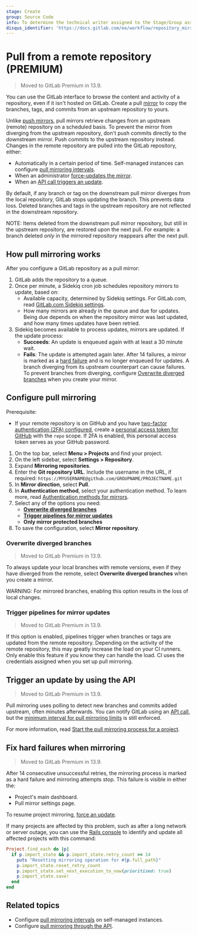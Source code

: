 ```yaml
---
stage: Create
group: Source Code
info: To determine the technical writer assigned to the Stage/Group associated with this page, see https://about.gitlab.com/handbook/engineering/ux/technical-writing/#assignments
disqus_identifier: 'https://docs.gitlab.com/ee/workflow/repository_mirroring.html'
---
```


# Pull from a remote repository **(PREMIUM)**

> Moved to GitLab Premium in 13.9.

You can use the GitLab interface to browse the content and activity of a repository,
even if it isn't hosted on GitLab. Create a pull [mirror](index.md) to copy the
branches, tags, and commits from an upstream repository to yours.

Unlike [push mirrors](push.md), pull mirrors retrieve changes from an upstream (remote)
repository on a scheduled basis. To prevent the mirror from diverging from the upstream
repository, don't push commits directly to the downstream mirror. Push commits to
the upstream repository instead. Changes in the remote repository are pulled into the GitLab repository, either:

- Automatically in a certain period of time. Self-managed instances can
  configure [pull mirroring intervals](../../../../administration/instance_limits.md#pull-mirroring-interval).
- When an administrator [force-updates the mirror](index.md#force-an-update).
- When an [API call triggers an update](#trigger-an-update-by-using-the-api).

By default, if any branch or tag on the downstream pull mirror diverges from the
local repository, GitLab stops updating the branch. This prevents data loss.
Deleted branches and tags in the upstream repository are not reflected in the
downstream repository.

NOTE:
Items deleted from the downstream pull mirror repository, but still in the upstream repository,
are restored upon the next pull. For example: a branch deleted _only_ in the mirrored repository
reappears after the next pull.

## How pull mirroring works

After you configure a GitLab repository as a pull mirror:

1. GitLab adds the repository to a queue.
1. Once per minute, a Sidekiq cron job schedules repository mirrors to update, based on:
   - Available capacity, determined by Sidekiq settings. For GitLab.com, read
     [GitLab.com Sidekiq settings](../../../gitlab_com/index.md#sidekiq).
   - How many mirrors are already in the queue and due for updates. Being due depends
     on when the repository mirror was last updated, and how many times updates have been retried.
1. Sidekiq becomes available to process updates, mirrors are updated. If the update process:
   - **Succeeds**: An update is enqueued again with at least a 30 minute wait.
   - **Fails**: The update is attempted again later. After 14 failures, a mirror is marked as a
     [hard failure](#fix-hard-failures-when-mirroring) and is no longer enqueued for updates. A branch diverging
     from its upstream counterpart can cause failures. To prevent branches from
     diverging, configure [Overwrite diverged branches](#overwrite-diverged-branches) when
     you create your mirror.

## Configure pull mirroring

Prerequisite:

- If your remote repository is on GitHub and you have
  [two-factor authentication (2FA) configured](https://docs.github.com/en/authentication/securing-your-account-with-two-factor-authentication-2fa),
  create a [personal access token for GitHub](https://docs.github.com/en/authentication/keeping-your-account-and-data-secure/creating-a-personal-access-token)
  with the `repo` scope. If 2FA is enabled, this personal access
  token serves as your GitHub password.

1. On the top bar, select **Menu > Projects** and find your project.
1. On the left sidebar, select **Settings > Repository**.
1. Expand **Mirroring repositories**.
1. Enter the **Git repository URL**. Include the username
   in the URL, if required: `https://MYUSERNAME@github.com/GROUPNAME/PROJECTNAME.git`
1. In **Mirror direction**, select **Pull**.
1. In **Authentication method**, select your authentication method. To learn more, read
   [Authentication methods for mirrors](index.md#authentication-methods-for-mirrors).
1. Select any of the options you need:
   - [**Overwrite diverged branches**](#overwrite-diverged-branches)
   - [**Trigger pipelines for mirror updates**](#trigger-pipelines-for-mirror-updates)
   - **Only mirror protected branches**
1. To save the configuration, select **Mirror repository**.

### Overwrite diverged branches

> Moved to GitLab Premium in 13.9.

To always update your local branches with remote versions, even if they have
diverged from the remote, select **Overwrite diverged branches** when you
create a mirror.

WARNING:
For mirrored branches, enabling this option results in the loss of local changes.

### Trigger pipelines for mirror updates

> Moved to GitLab Premium in 13.9.

If this option is enabled, pipelines trigger when branches or tags are
updated from the remote repository. Depending on the activity of the remote
repository, this may greatly increase the load on your CI runners. Only enable
this feature if you know they can handle the load. CI uses the credentials
assigned when you set up pull mirroring.

## Trigger an update by using the API

> Moved to GitLab Premium in 13.9.

Pull mirroring uses polling to detect new branches and commits added upstream,
often minutes afterwards. You can notify GitLab using an
[API call](../../../../api/projects.md#start-the-pull-mirroring-process-for-a-project),
but the [minimum interval for pull mirroring limits](index.md#force-an-update) is still enforced.

For more information, read
[Start the pull mirroring process for a project](../../../../api/projects.md#start-the-pull-mirroring-process-for-a-project).

## Fix hard failures when mirroring

> Moved to GitLab Premium in 13.9.

After 14 consecutive unsuccessful retries, the mirroring process is marked as a hard failure
and mirroring attempts stop. This failure is visible in either the:

- Project's main dashboard.
- Pull mirror settings page.

To resume project mirroring, [force an update](index.md#force-an-update).

If many projects are affected by this problem, such as after a long network or
server outage, you can use the [Rails console](../../../../administration/operations/rails_console.md)
to identify and update all affected projects with this command:

```ruby
Project.find_each do |p|
  if p.import_state && p.import_state.retry_count >= 14
    puts "Resetting mirroring operation for #{p.full_path}"
    p.import_state.reset_retry_count
    p.import_state.set_next_execution_to_now(prioritized: true)
    p.import_state.save!
  end
end
```

## Related topics

- Configure [pull mirroring intervals](../../../../administration/instance_limits.md#pull-mirroring-interval)
  on self-managed instances.
- Configure [pull mirroring through the API](../../../../api/projects.md#configure-pull-mirroring-for-a-project).
